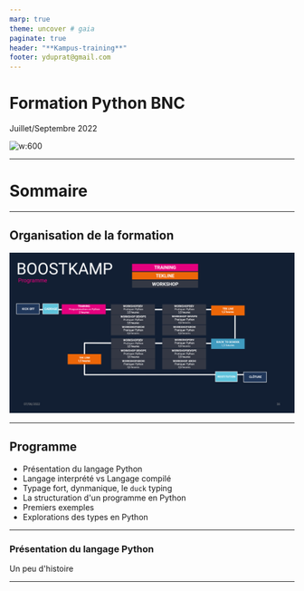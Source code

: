 ```yaml
---
marp: true
theme: uncover # gaia
paginate: true
header: "**Kampus-training**"
footer: yduprat@gmail.com
---
```


# Formation Python BNC

Juillet/Septembre 2022


![w:600](https://www.python.org/static/community_logos/python-logo-generic.svg)

---
# Sommaire

---
## Organisation de la formation

![w:880](img/Scheduled.png)

---
## Programme
* Présentation du langage Python
* Langage interprété vs Langage compilé
* Typage fort, dynmanique, le `duck` typing
* La structuration d'un programme en Python
* Premiers exemples
* Explorations des types en Python
---

### Présentation du langage Python

Un peu d'histoire

---


